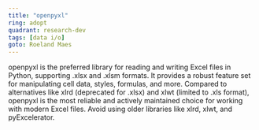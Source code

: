 ```yaml
---
title: "openpyxl"
ring: adopt
quadrant: research-dev
tags: [data i/o]
goto: Roeland Maes
---
```


openpyxl is the preferred library for reading and writing Excel files in Python, supporting .xlsx and .xlsm formats. It provides a robust feature set for manipulating cell data, styles, formulas, and more. Compared to alternatives like xlrd (deprecated for .xlsx) and xlwt (limited to .xls format), openpyxl is the most reliable and actively maintained choice for working with modern Excel files. Avoid using older libraries like xlrd, xlwt, and pyExcelerator.

